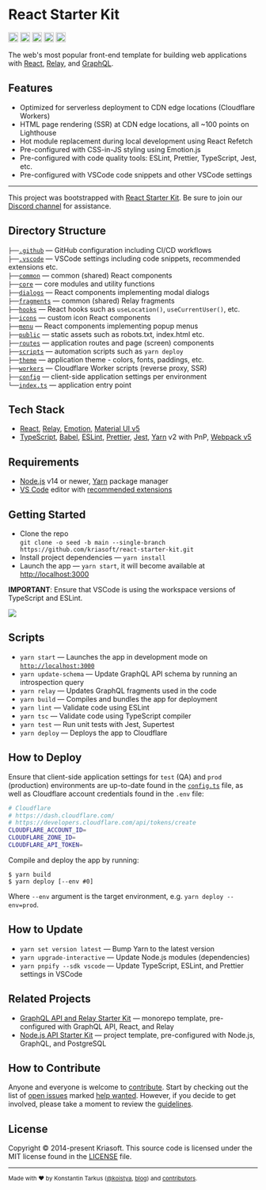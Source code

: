 # React Starter Kit

<a href="http://www.typescriptlang.org/"><img src="https://img.shields.io/badge/%3C%2F%3E-TypeScript-%230074c1.svg?style=flat-square" height="20"></a>
<a href="http://patreon.com/koistya"><img src="https://img.shields.io/badge/dynamic/json?color=%23ff424d&label=Patreon&style=flat-square&query=data.attributes.patron_count&suffix=%20patrons&url=https%3A%2F%2Fwww.patreon.com%2Fapi%2Fcampaigns%2F233228" height="20"></a>
<a href="https://discord.gg/2nKEnKq"><img src="https://img.shields.io/discord/643523529131950086?label=Chat&style=flat-square" height="20"></a>
<a href="https://github.com/kriasoft/react-starter-kit/stargazers"><img src="https://img.shields.io/github/stars/kriasoft/react-starter-kit.svg?style=social&label=Star&maxAge=3600" height="20"></a>
<a href="https://twitter.com/koistya"><img src="https://img.shields.io/twitter/follow/koistya.svg?style=social&label=Follow&maxAge=3600" height="20"></a>

The web's most popular front-end template for building web applications with
[React](https://reactjs.org/), [Relay](https://relay.dev/), and
[GraphQL](https://graphql.org/).

## Features

- Optimized for serverless deployment to CDN edge locations (Cloudflare Workers)
- HTML page rendering (SSR) at CDN edge locations, all ~100 points on Lighthouse
- Hot module replacement during local development using React Refetch
- Pre-configured with CSS-in-JS styling using Emotion.js
- Pre-configured with code quality tools: ESLint, Prettier, TypeScript, Jest, etc.
- Pre-configured with VSCode code snippets and other VSCode settings

---

This project was bootstrapped with [React Starter Kit](https://github.com/kriasoft/react-starter-kit).
Be sure to join our [Discord channel](https://discord.com/invite/2nKEnKq) for assistance.

## Directory Structure

`├──`[`.github`](.github) — GitHub configuration including CI/CD workflows<br>
`├──`[`.vscode`](.vscode) — VSCode settings including code snippets, recommended extensions etc.<br>
`├──`[`common`](./common) — common (shared) React components<br>
`├──`[`core`](./core) — core modules and utility functions<br>
`├──`[`dialogs`](./dialogs) — React components implementing modal dialogs<br>
`├──`[`fragments`](./fragments) — common (shared) Relay fragments<br>
`├──`[`hooks`](./hooks) — React hooks such as `useLocation()`, `useCurrentUser()`, etc.<br>
`├──`[`icons`](./icons) — custom icon React components<br>
`├──`[`menu`](./menu) — React components implementing popup menus<br>
`├──`[`public`](./public) — static assets such as robots.txt, index.html etc.<br>
`├──`[`routes`](./routes) — application routes and page (screen) components<br>
`├──`[`scripts`](./scripts) — automation scripts such as `yarn deploy`<br>
`├──`[`theme`](./theme) — application theme - colors, fonts, paddings, etc.<br>
`├──`[`workers`](./workers) — Cloudflare Worker scripts (reverse proxy, SSR)<br>
`├──`[`config`](./config.ts) — client-side application settings per environment<br>
`└──`[`index.ts`](./index.ts) — application entry point<br>

## Tech Stack

- [React](https://reactjs.org/), [Relay](https://relay.dev/),
  [Emotion](https://emotion.sh/), [Material UI v5](https://next.material-ui.com/)
- [TypeScript](https://www.typescriptlang.org/), [Babel](https://babeljs.io/),
  [ESLint](https://eslint.org/), [Prettier](https://prettier.io/),
  [Jest](https://jestjs.io/), [Yarn](https://yarnpkg.com/) v2 with PnP,
  [Webpack v5](https://webpack.js.org/)

## Requirements

- [Node.js](https://nodejs.org/) v14 or newer, [Yarn](https://yarnpkg.com/) package manager
- [VS Code](https://code.visualstudio.com/) editor with [recommended extensions](.vscode/extensions.json)

## Getting Started

- Clone the repo<br />
  `git clone -o seed -b main --single-branch https://github.com/kriasoft/react-starter-kit.git`
- Install project dependencies — `yarn install`
- Launch the app — `yarn start`, it will become available at [http://localhost:3000](http://localhost:3000/)

**IMPORTANT**: Ensure that VSCode is using the workspace versions of TypeScript and ESLint.

![](https://files.tarkus.me/typescript-workspace.png)

## Scripts

- `yarn start` — Launches the app in development mode on [`http://localhost:3000`](http://localhost:3000/)
- `yarn update-schema` — Update GraphQL API schema by running an introspection query
- `yarn relay` — Updates GraphQL fragments used in the code
- `yarn build` — Compiles and bundles the app for deployment
- `yarn lint` — Validate code using ESLint
- `yarn tsc` — Validate code using TypeScript compiler
- `yarn test` — Run unit tests with Jest, Supertest
- `yarn deploy` — Deploys the app to Cloudflare

## How to Deploy

Ensure that client-side application settings for `test` (QA) and `prod`
(production) environments are up-to-date found in the [`config.ts`](./config.ts)
file, as well as Cloudflare account credentials found in the `.env` file:

```bash
# Cloudflare
# https://dash.cloudflare.com/
# https://developers.cloudflare.com/api/tokens/create
CLOUDFLARE_ACCOUNT_ID=
CLOUDFLARE_ZONE_ID=
CLOUDFLARE_API_TOKEN=
```

Compile and deploy the app by running:

```
$ yarn build
$ yarn deploy [--env #0]
```

Where `--env` argument is the target environment, e.g. `yarn deploy --env=prod`.

## How to Update

- `yarn set version latest` — Bump Yarn to the latest version
- `yarn upgrade-interactive` — Update Node.js modules (dependencies)
- `yarn pnpify --sdk vscode` — Update TypeScript, ESLint, and Prettier settings in VSCode

## Related Projects

- [GraphQL API and Relay Starter Kit](https://github.com/kriasoft/graphql-starter) — monorepo template, pre-configured with GraphQL API, React, and Relay
- [Node.js API Starter Kit](https://github.com/kriasoft/node-starter-kit) — project template, pre-configured with Node.js, GraphQL, and PostgreSQL

## How to Contribute

Anyone and everyone is welcome to [contribute](.github/CONTRIBUTING.md). Start
by checking out the list of [open issues](https://github.com/kriasoft/react-starter-kit/issues)
marked [help wanted](https://github.com/kriasoft/react-starter-kit/issues?q=label:"help+wanted").
However, if you decide to get involved, please take a moment to review the
[guidelines](.github/CONTRIBUTING.md).

## License

Copyright © 2014-present Kriasoft. This source code is licensed under the MIT license found in the
[LICENSE](https://github.com/kriasoft/react-starter-kit/blob/main/LICENSE) file.

---

<sup>Made with ♥ by Konstantin Tarkus ([@koistya](https://twitter.com/koistya), [blog](https://medium.com/@koistya))
and [contributors](https://github.com/kriasoft/react-starter-kit/graphs/contributors).</sup>
